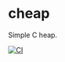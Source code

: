 # cheap

Simple C heap.

[![CI](https://github.com/migopp/cheap/actions/workflows/ci.yml/badge.svg)](https://github.com/migopp/cheap/actions/workflows/ci.yml)
